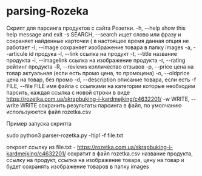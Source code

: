 # parsing-Rozeka
Скрипт для парсинга продуктов с сайта Розетки. 
-h, --help show this help message and exit
-s SEARCH, --search ищет слово или фразу и сохраняет найденные карточки ( в настоящее время данная опция не работает 
-I, --image сохраняет изображение товара в папку images 
-a, --articule id продука 
-l, --link ссылка на продукт 
-t, --title название продукта 
-i, --imagelink ссылка на изображение продукта 
-r, --rating рейтинг продукта 
-R, --reviews колличество отзывов 
-p, --price цена на товар актуальная (если есть промо цена, то промоцена)
-o, --oldprice цена на товар, без промо 
-d, --description описание товара, если есть 
-f FILE, --file FILE имя файла с ссылками на категории которые необходим парсить, каждая ссылка с новой строки в виде https://rozetka.com.ua/skrapbuking-i-kardmejking/c4632201/ 
-w WRITE, --write WRITE сохранить результаты парсинга в файл, по умолчанию используюется файл rozetka.csv

Пример запуска скрипта

sudo python3 parser-rozetka.py -ltipI -f file.txt

откроет ссылку из file.txt - https://rozetka.com.ua/skrapbuking-i-kardmejking/c4632201/
сохратит в файл rozetka.csv название продукта, ссылку на продукт, ссылка на изображение товара, цену на товар и будет сохранять изображение товаров в папку images
